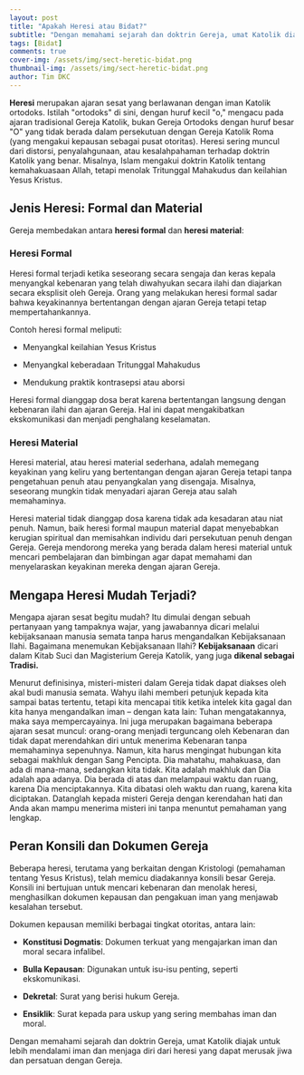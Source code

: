 ```yaml
---
layout: post
title: "Apakah Heresi atau Bidat?"
subtitle: "Dengan memahami sejarah dan doktrin Gereja, umat Katolik diajak untuk lebih mendalami iman dan menjaga diri dari heresi yang dapat merusak jiwa dan persatuan dengan Gereja."
tags: [Bidat]
comments: true
cover-img: /assets/img/sect-heretic-bidat.png
thumbnail-img: /assets/img/sect-heretic-bidat.png
author: Tim DKC
---
```


**Heresi** merupakan ajaran sesat yang berlawanan dengan iman Katolik ortodoks. Istilah "ortodoks" di sini, dengan huruf kecil "o," mengacu pada ajaran tradisional Gereja Katolik, bukan Gereja Ortodoks dengan huruf besar "O" yang tidak berada dalam persekutuan dengan Gereja Katolik Roma (yang mengakui kepausan sebagai pusat otoritas). Heresi sering muncul dari distorsi, penyalahgunaan, atau kesalahpahaman terhadap doktrin Katolik yang benar. Misalnya, Islam mengakui doktrin Katolik tentang kemahakuasaan Allah, tetapi menolak Tritunggal Mahakudus dan keilahian Yesus Kristus.

## Jenis Heresi: Formal dan Material

Gereja membedakan antara **heresi formal** dan **heresi material**:

### Heresi Formal

Heresi formal terjadi ketika seseorang secara sengaja dan keras kepala menyangkal kebenaran yang telah diwahyukan secara ilahi dan diajarkan secara eksplisit oleh Gereja. Orang yang melakukan heresi formal sadar bahwa keyakinannya bertentangan dengan ajaran Gereja tetapi tetap mempertahankannya.

Contoh heresi formal meliputi:

-   Menyangkal keilahian Yesus Kristus
    
-   Menyangkal keberadaan Tritunggal Mahakudus
    
-   Mendukung praktik kontrasepsi atau aborsi
    

Heresi formal dianggap dosa berat karena bertentangan langsung dengan kebenaran ilahi dan ajaran Gereja. Hal ini dapat mengakibatkan ekskomunikasi dan menjadi penghalang keselamatan.

### Heresi Material

Heresi material, atau heresi material sederhana, adalah memegang keyakinan yang keliru yang bertentangan dengan ajaran Gereja tetapi tanpa pengetahuan penuh atau penyangkalan yang disengaja. Misalnya, seseorang mungkin tidak menyadari ajaran Gereja atau salah memahaminya.

Heresi material tidak dianggap dosa karena tidak ada kesadaran atau niat penuh. Namun, baik heresi formal maupun material dapat menyebabkan kerugian spiritual dan memisahkan individu dari persekutuan penuh dengan Gereja. Gereja mendorong mereka yang berada dalam heresi material untuk mencari pembelajaran dan bimbingan agar dapat memahami dan menyelaraskan keyakinan mereka dengan ajaran Gereja.

## Mengapa Heresi Mudah Terjadi?

Mengapa ajaran sesat begitu mudah? Itu dimulai dengan sebuah pertanyaan yang tampaknya wajar, yang jawabannya dicari melalui kebijaksanaan manusia semata tanpa harus mengandalkan Kebijaksanaan Ilahi. Bagaimana menemukan Kebijaksanaan Ilahi? **Kebijaksanaan** dicari dalam Kitab Suci dan Magisterium Gereja Katolik, yang juga **dikenal sebagai Tradisi.**

Menurut definisinya, misteri-misteri dalam Gereja tidak dapat diakses oleh akal budi manusia semata. Wahyu ilahi memberi petunjuk kepada kita sampai batas tertentu, tetapi kita mencapai titik ketika intelek kita gagal dan kita hanya mengandalkan iman – dengan kata lain: Tuhan mengatakannya, maka saya mempercayainya. Ini juga merupakan bagaimana beberapa ajaran sesat muncul: orang-orang menjadi terguncang oleh Kebenaran dan tidak dapat merendahkan diri untuk menerima Kebenaran tanpa memahaminya sepenuhnya. Namun, kita harus mengingat hubungan kita sebagai makhluk dengan Sang Pencipta. Dia mahatahu, mahakuasa, dan ada di mana-mana, sedangkan kita tidak. Kita adalah makhluk dan Dia adalah apa adanya. Dia berada di atas dan melampaui waktu dan ruang, karena Dia menciptakannya. Kita dibatasi oleh waktu dan ruang, karena kita diciptakan. Datanglah kepada misteri Gereja dengan kerendahan hati dan Anda akan mampu menerima misteri ini tanpa menuntut pemahaman yang lengkap.

## Peran Konsili dan Dokumen Gereja

Beberapa heresi, terutama yang berkaitan dengan Kristologi (pemahaman tentang Yesus Kristus), telah memicu diadakannya konsili besar Gereja. Konsili ini bertujuan untuk mencari kebenaran dan menolak heresi, menghasilkan dokumen kepausan dan pengakuan iman yang menjawab kesalahan tersebut.

Dokumen kepausan memiliki berbagai tingkat otoritas, antara lain:

-   **Konstitusi Dogmatis**: Dokumen terkuat yang mengajarkan iman dan moral secara infalibel.
    
-   **Bulla Kepausan**: Digunakan untuk isu-isu penting, seperti ekskomunikasi.
    
-   **Dekretal**: Surat yang berisi hukum Gereja.
    
-   **Ensiklik**: Surat kepada para uskup yang sering membahas iman dan moral.
    

Dengan memahami sejarah dan doktrin Gereja, umat Katolik diajak untuk lebih mendalami iman dan menjaga diri dari heresi yang dapat merusak jiwa dan persatuan dengan Gereja.